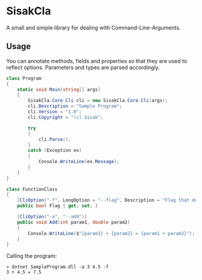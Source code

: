 # SisakCla
A small and simple library for dealing with Command-Line-Arguments.

## Usage

You can annotate methods, fields and properties so that they are used to reflect options. Parameters and types are parsed accordingly.

```csharp
class Program
{
    static void Main(string[] args)
    {
        SisakCla.Core.Cli cli = new SisakCla.Core.Cli(args);
        cli.Description = "Sample Program";
        cli.Version = "1.0";
        cli.Copyright = "(c) Sisak";

        try 
        {
            cli.Parse();
        } 
        catch (Exception ex) 
        {
            Console.WriteLine(ex.Message);
        }
    }
}

class FunctionClass
{
    [CliOption("-f", LongOption = "--flag", Description = "Flag that does something")]
    public bool Flag { get; set; }

    [CliOption("-a", "--add")]
    public void Add(int param1, double param2)
    {
        Console.WriteLine($"{param1} + {param2} = {param1 + param2}");
    }
}
```

Calling the program:

```
> dotnet SampleProgram.dll -a 3 4.5 -f
3 + 4.5 = 7.5
```